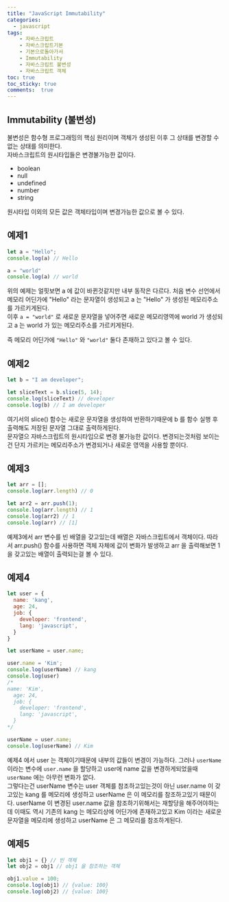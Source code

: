 ```yaml
---
title: "JavaScript Immutability"
categories: 
  - javascript
tags: 
    - 자바스크립트
    - 자바스크립트기본
    - 기본으로돌아가서
    - Immutability
    - 자바스크립트 불변성
    - 자바스크립트 객체
toc: true
toc_sticky: true
comments:  true
---
```


## Immutability (불변성)
불변성은 함수형 프로그래밍의 핵심 원리이며 객체가 생성된 이후 그 상태를 변경할 수 없는 상태를 의미한다.  
자바스크립트의 원시타입들은 변경불가능한 값이다.
- boolean
- null
- undefined
- number
- string

원시타입 이외의 모든 값은 객체타입이며 변경가능한 값으로 볼 수 있다.

## 예제1
```javascript
let a = "Hello";
console.log(a) // Hello

a = "world"
console.log(a) // world
```

위의 예제는 얼핏보면 a 에 값이 바뀐것같지만 내부 동작은 다르다. 처음 변수 선언에서 메모리 어딘가에 "Hello" 라는 문자열이 생성되고 a 는 "Hello" 가 생성된 메모리주소를 가르키게된다.  
이후 `a = "world"` 로 새로운 문자열을 넣어주면 새로운 메모리영역에 world 가 생성되고 a 는 world 가 있는 메모리주소를 가르키게된다.
  
즉 메모리 어딘가에 `"Hello"` 와 `"world"` 둘다 존재하고 있다고 볼 수 있다.

## 예제2
```javascript
let b = "I am developer";

let sliceText = b.slice(5, 14);
console.log(sliceText) // developer
console.log(b) // I am developer
```
여기서의 slice() 함수는 새로운 문자열을 생성하여 반환하기때문에 b 를 함수 실행 후 출력해도 저장된 문자열 그대로 출력하게된다.  
문자열으 자바스크립트의 원시타입으로 변경 불가능한 값이다. 변경되는것처럼 보이는건 단지 가르키는 메모리주소가 변경되거나 새로운 영역을 사용할 뿐이다.

## 예제3
```javascript
let arr = [];
console.log(arr.length) // 0

let arr2 = arr.push(1);
console.log(arr.length) // 1
console.log(arr2) // 1
console.log(arr) // [1]
```
예제3에서 arr 변수를 빈 배열을 갖고있는데 배열은 자바스크립트에서 객체이다. 
따라서 arr.push() 함수를 사용하면 객체 자체에 값이 변화가 발생하고 arr 을 출력해보면 1을 갖고있는 배열이 출력되는걸 볼 수 있다.

## 예제4
```javascript
let user = {
  name: 'kang',
  age: 24,
  job: {
    developer: 'frontend',
    lang: 'javascript',
  }
}

let userName = user.name;

user.name = 'Kim';
console.log(userName) // kang
console.log(user) 
/*
name: 'Kim',
  age: 24,
  job: {
    developer: 'frontend',
    lang: 'javascript',
  }
*/

userName = user.name;
console.log(userName) // Kim
```

예제4 에서 user 는 객체이기때문에 내부의 값들이 변경이 가능하다. 그러나 `userName` 이라는 변수에 `user.name` 을 할당하고 user에 name 값을 변경하게되었을때 `userName` 에는 아무런 변화가 없다.  
그렇다는건 userName 변수는 user 객체를 참조하고있는것이 아닌 user.name 이 갖고있는 kang 를 메모리에 생성하고 userName 은 이 메모리를 참조하고있기 때문이다. userName 이 변경된 user.name 값을 참조하기위해서는 재할당을 해주어야하는데 이때도 역시 기존의 kang 는 메모리상에 어딘가에 존재하고있고 Kim 이라는 새로운 문자열을 메모리에 생성하고 userName 은 그 메모리를 참조하게된다. 

## 예제5
```javascript
let obj1 = {} // 빈 객체
let obj2 = obj1 // obj1 을 참조하는 객체

obj1.value = 100;
console.log(obj1) // {value: 100}
console.log(obj2) // {value: 100}
```

